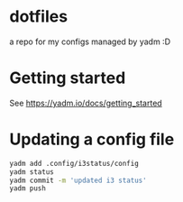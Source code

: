 # dotfiles
a repo for my configs managed by yadm :D

# Getting started
See https://yadm.io/docs/getting_started

# Updating a config file

```bash
yadm add .config/i3status/config
yadm status
yadm commit -m 'updated i3 status'
yadm push
```
